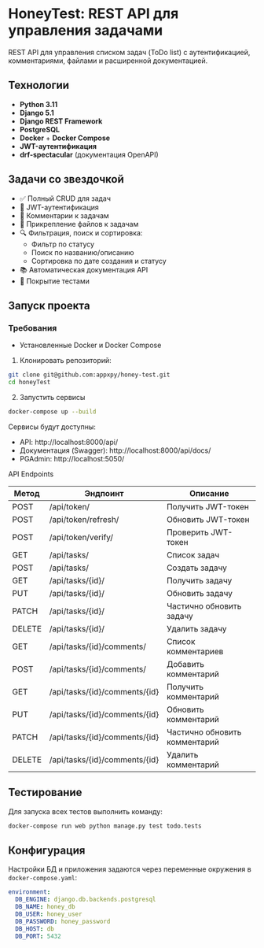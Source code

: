 # HoneyTest: REST API для управления задачами

REST API для управления списком задач (ToDo list) с аутентификацией, комментариями, файлами и расширенной документацией.

## Технологии

- **Python 3.11**
- **Django 5.1**
- **Django REST Framework**
- **PostgreSQL**
- **Docker** + **Docker Compose**
- **JWT-аутентификация**
- **drf-spectacular** (документация OpenAPI)

## Задачи со звездочкой

- ✅ Полный CRUD для задач
- 🔐 JWT-аутентификация
- 💬 Комментарии к задачам
- 📁 Прикрепление файлов к задачам
- 🔍 Фильтрация, поиск и сортировка:
  - Фильтр по статусу
  - Поиск по названию/описанию
  - Сортировка по дате создания и статусу
- 📚 Автоматическая документация API
- 🧪 Покрытие тестами

## Запуск проекта

### Требования
- Установленные Docker и Docker Compose

1. Клонировать репозиторий:
```bash
git clone git@github.com:appxpy/honey-test.git
cd honeyTest
```

2. Запустить сервисы
```bash
docker-compose up --build
```

Сервисы будут доступны:

- API: http://localhost:8000/api/
- Документация (Swagger): http://localhost:8000/api/docs/
- PGAdmin: http://localhost:5050/

API Endpoints

| Метод  | Эндпоинт                      | Описание                      |
|--------|-------------------------------|-------------------------------|
| POST   | /api/token/                   | Получить JWT-токен            |
| POST   | /api/token/refresh/           | Обновить JWT-токен            |
| POST   | /api/token/verify/            | Проверить JWT-токен           |
| GET    | /api/tasks/                   | Список задач                  |
| POST   | /api/tasks/                   | Создать задачу                |
| GET    | /api/tasks/{id}/              | Получить задачу               |
| PUT    | /api/tasks/{id}/              | Обновить задачу               |
| PATCH  | /api/tasks/{id}/              | Частично обновить задачу      |
| DELETE | /api/tasks/{id}/              | Удалить задачу                |
| GET    | /api/tasks/{id}/comments/     | Список комментариев           |
| POST   | /api/tasks/{id}/comments/     | Добавить комментарий          |
| GET    | /api/tasks/{id}/comments/{id} | Получить комментарий          |
| PUT    | /api/tasks/{id}/comments/{id} | Обновить комментарий          |
| PATCH  | /api/tasks/{id}/comments/{id} | Частично обновить комментарий |
| DELETE | /api/tasks/{id}/comments/{id} | Удалить комментарий           |

## Тестирование

Для запуска всех тестов выполнить команду:
```bash
docker-compose run web python manage.py test todo.tests
```

## Конфигурация

Настройки БД и приложения задаются через переменные окружения в `docker-compose.yaml`:

```yaml
environment:
  DB_ENGINE: django.db.backends.postgresql
  DB_NAME: honey_db
  DB_USER: honey_user
  DB_PASSWORD: honey_password
  DB_HOST: db
  DB_PORT: 5432
```
